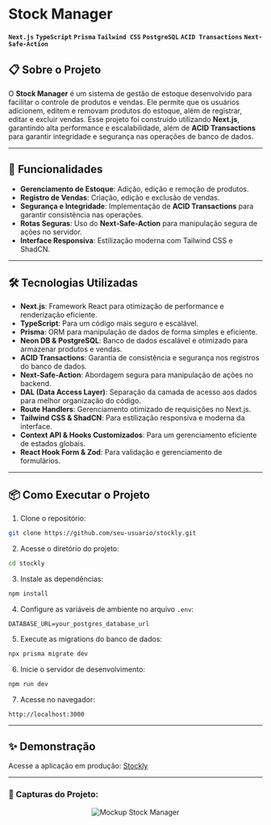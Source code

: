 # Stock Manager
**`Next.js`**
**`TypeScript`**
**`Prisma`**
**`Tailwind CSS`**
**`PostgreSQL`**
**`ACID Transactions`**
**`Next-Safe-Action`**

## 📋 Sobre o Projeto

O **Stock Manager** é um sistema de gestão de estoque desenvolvido para facilitar o controle de produtos e vendas. Ele permite que os usuários adicionem, editem e removam produtos do estoque, além de registrar, editar e excluir vendas. Esse projeto foi construído utilizando **Next.js**, garantindo alta performance e escalabilidade, além de **ACID Transactions** para garantir integridade e segurança nas operações de banco de dados.

---

## 🚀 Funcionalidades

- **Gerenciamento de Estoque**: Adição, edição e remoção de produtos.
- **Registro de Vendas**: Criação, edição e exclusão de vendas.
- **Segurança e Integridade**: Implementação de **ACID Transactions** para garantir consistência nas operações.
- **Rotas Seguras**: Uso do **Next-Safe-Action** para manipulação segura de ações no servidor.
- **Interface Responsiva**: Estilização moderna com Tailwind CSS e ShadCN.

---

## 🛠️ Tecnologias Utilizadas

- **Next.js**: Framework React para otimização de performance e renderização eficiente.
- **TypeScript**: Para um código mais seguro e escalável.
- **Prisma**: ORM para manipulação de dados de forma simples e eficiente.
- **Neon DB & PostgreSQL**: Banco de dados escalável e otimizado para armazenar produtos e vendas.
- **ACID Transactions**: Garantia de consistência e segurança nos registros do banco de dados.
- **Next-Safe-Action**: Abordagem segura para manipulação de ações no backend.
- **DAL (Data Access Layer)**: Separação da camada de acesso aos dados para melhor organização do código.
- **Route Handlers**: Gerenciamento otimizado de requisições no Next.js.
- **Tailwind CSS & ShadCN**: Para estilização responsiva e moderna da interface.
- **Context API & Hooks Customizados**: Para um gerenciamento eficiente de estados globais.
- **React Hook Form & Zod**: Para validação e gerenciamento de formulários.

---

## 📦 Como Executar o Projeto

1. Clone o repositório:
```bash
git clone https://github.com/seu-usuario/stockly.git
```

2. Acesse o diretório do projeto:
```bash
cd stockly
```

3. Instale as dependências:
```bash
npm install
```

4. Configure as variáveis de ambiente no arquivo `.env`:
```env
DATABASE_URL=your_postgres_database_url
```

5. Execute as migrations do banco de dados:
```bash
npx prisma migrate dev
```

6. Inicie o servidor de desenvolvimento:
```bash
npm run dev
```

7. Acesse no navegador:
```
http://localhost:3000
```

---

## ✨ Demonstração

Acesse a aplicação em produção: [Stockly](https://stock-manager-araujo.vercel.app/)

---
### 📸 Capturas do Projeto:

<div align="center">
  <img src="https://github.com/user-attachments/assets/30285423-d3c9-4f89-81a5-84ce94f82c8f" alt="Mockup Stock Manager">
</div>

